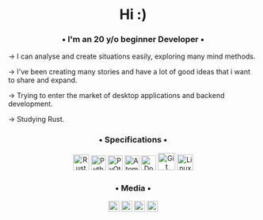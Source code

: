 <h1 align="center">Hi :)</h1>

<h3 align="center">• I'm an 20 y/o beginner Developer •</h3>

→ I can analyse and create situations easily, exploring many mind methods.

→ I've been creating many stories and have a lot of good ideas that i want to share and expand.

→ Trying to enter the market of desktop applications and backend development.

→ Studying Rust.

<h3 align= "center" >• Specifications •</h3>

<p align= "center"><img src= "https://www.nicepng.com/png/full/34-348422_community-spotlight-rust-programming-language.png" alt="Rust" width="32" height="32"/> <img src= "https://external-content.duckduckgo.com/iu/?u=http%3A%2F%2Flogos-download.com%2Fwp-content%2Fuploads%2F2016%2F10%2FPython_logo_icon.png&f=1&nofb=1" alt="Python" width="30" height="30"/> <img src= "https://upload.wikimedia.org/wikipedia/commons/thumb/0/0b/Qt_logo_2016.svg/1280px-Qt_logo_2016.svg.png" alt="PyQt5" width="30" height="30"/>
<img src= "https://external-content.duckduckgo.com/iu/?u=https%3A%2F%2Fcdn.freebiesupply.com%2Flogos%2Flarge%2F2x%2Fatom-4-logo-png-transparent.png&f=1&nofb=1" alt="Atom" width="30" height="30"/> <img src="https://external-content.duckduckgo.com/iu/?u=https%3A%2F%2Fcdn.icon-icons.com%2Ficons2%2F2407%2FPNG%2F512%2Fdocker_icon_146192.png&f=1&nofb=1" alt="Docker" width="30" height="30"/> <img src= "https://external-content.duckduckgo.com/iu/?u=http%3A%2F%2Ffabric8.io%2Fpresentations%2Fdevnation-2014-intro%2Fimages%2Flogo-git.png&f=1&nofb=1" alt="Git" width = "35" height "35"/> <img src= "https://imagepng.org/pinguim-linux-tux-linux/pinguim-linux-tux/" alt="Linux" width="32" height="32"/> 

<h3 align="center"> • Media • </h3>

<p align="center">
<a href="https://steamcommunity.com/id/operaho/" target="blank"><img src="https://upload.wikimedia.org/wikipedia/commons/c/c1/Steam_Logo.png" alt="Steam" width="22" height="22"/></a>
<a href= "https://discordapp.com/users/543468415503826965" target="blank"><img src="https://logodownload.org/wp-content/uploads/2017/11/discord-logo-1-1.png" alt="Discord" width="22" height="22"/></a>
<a href="https://open.spotify.com/user/akv9ck5milvydoomndra25dvc" target="blank"><img src="https://upload.wikimedia.org/wikipedia/commons/1/19/Spotify_logo_without_text.svg" alt="Spotify" width="22" height="22"/></a>
 <a href="https://medium.com/@Operaho" target="blank"><img src="https://cdn.freebiesupply.com/images/large/2x/medium-icon-white-on-black.png" alt="Medium" width="22" height="22"/></a>
</p>



